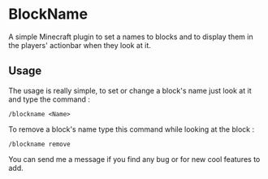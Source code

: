 # BlockName

A simple Minecraft plugin to set a names to blocks and to display them in the players' actionbar when they look at it.

## Usage

The usage is really simple, to set or change a block's name just look at it and type the command : 
 
 `/blockname <Name>`
 
 To remove a block's name type this command while looking at the block :
 
 `/blockname remove`
 
 
 You can send me a message if you find any bug or for new cool features to add.

